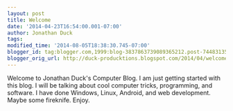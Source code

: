```yaml
---
layout: post
title: Welcome
date: '2014-04-23T16:54:00.001-07:00'
author: Jonathan Duck
tags: 
modified_time: '2014-08-05T18:38:30.745-07:00'
blogger_id: tag:blogger.com,1999:blog-3837863739089365212.post-7448313551933418965
blogger_orig_url: http://duck-producktions.blogspot.com/2014/04/welcome.html
---
```

Welcome to Jonathan Duck's Computer Blog. I am just getting started with this blog. I will be talking about cool computer tricks, programming, and software. I have done Windows, Linux, Android, and web development. Maybe some fireknife. Enjoy.